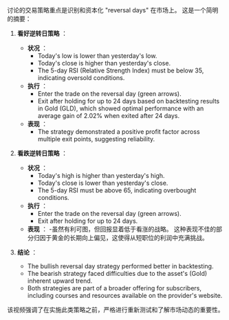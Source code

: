 讨论的交易策略重点是识别和资本化 "reversal days" 在市场上。 这是一个简明的摘要：

1. **看好逆转日策略** ：
   - **状况** ：
     - Today's low is lower than yesterday's low.
     - Today's close is higher than yesterday's close.
     - The 5-day RSI (Relative Strength Index) must be below 35, indicating oversold conditions.
   - **执行** ：
     - Enter the trade on the reversal day (green arrows).
     - Exit after holding for up to 24 days based on backtesting results in Gold (GLD), which showed optimal performance with an average gain of 2.02% when exited after 24 days.
   - **表现** ：
     - The strategy demonstrated a positive profit factor across multiple exit points, suggesting reliability.

2. **看跌逆转日策略** ：
   - **状况** ：
     - Today's high is higher than yesterday's high.
     - Today's close is lower than yesterday's close.
     - The 5-day RSI must be above 65, indicating overbought conditions.
   - **执行** ：
     - Enter the trade on the reversal day (green arrows).
     - Exit after holding for up to 24 days.
   - **表现** ：
     -虽然有利可图，但回报显着低于看涨的战略。 这种表现不佳的部分归因于黄金的长期向上偏见，这使得从短职位的利润中充满挑战。

3. **结论** ：
   - The bullish reversal day strategy performed better in backtesting.
   - The bearish strategy faced difficulties due to the asset's (Gold) inherent upward trend.
   - Both strategies are part of a broader offering for subscribers, including courses and resources available on the provider's website.

该视频强调了在实施此类策略之前，严格进行重新测试和了解市场动态的重要性。